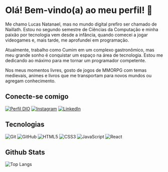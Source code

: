 # Olá! Bem-vindo(a) ao meu perfil! 👋

Me chamo Lucas Natanael, mas no mundo digital prefiro ser chamado de Naillath. Estou no segundo semestre de Ciências da Computação e minha paixão por tecnologia vem desde a infância, quando comecei a jogar videogames e, mais tarde, me aprofundei em programação.

Atualmente, trabalho como Cumim em um complexo gastronômico, mas meu grande sonho é conquistar um espaço na área de tecnologia. Estou me dedicando ao máximo para me tornar um programador competente.

Nos meus momentos livres, gosto de jogos de MMORPG com temas medievais, animes e livros que me transportam para novos mundos ou agregam conhecimento.

## Conecte-se comigo

[![Perfil DIO](https://img.shields.io/badge/-Meu%20Perfil%20na%20DIO-30A3DC?style=for-the-badge)](https://www.dio.me/users/learning_js2023_97837)
[![Instagram](https://img.shields.io/badge/Instagram-000?style=for-the-badge&logo=instagram)](https://www.instagram.com/naillath/)
[![LinkedIn](https://img.shields.io/badge/-LinkedIn-000?style=for-the-badge&logo=linkedin&logoColor=30A3DC)](https://www.linkedin.com/in/luka2777/)

## Tecnologias

![Git](https://img.shields.io/badge/git-000.svg?style=for-the-badge&logo=git&logoColor=white) 
![GitHub](https://img.shields.io/badge/github-000.svg?style=for-the-badge&logo=github&logoColor)
![HTML5](https://img.shields.io/badge/HTML-000?style=for-the-badge&logo=html5)
![CSS3](https://img.shields.io/badge/CSS3-000?style=for-the-badge&logo=css3&logoColor=264CE4)
![JavaScript](https://img.shields.io/badge/javascript-000?style=for-the-badge&logo=javascript&logoColor)
![React](https://img.shields.io/badge/react-000?style=for-the-badge&logo=react&logoColor)

## Github Stats
![Top Langs](https://github-readme-stats-git-masterrstaa-rickstaa.vercel.app/api/top-langs/?username=naillath&bg_color=000&border_color=30A3DC&title_color=E94D5F&text_color=FFF)
